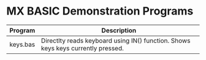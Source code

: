 # MX BASIC Demonstration Programs

| Program  | Description                                                                      |
| -------- | -------------------------------------------------------------------------------- |
| keys.bas | Directlty reads keyboard using IN() function. Shows keys keys currently pressed. |
